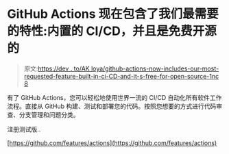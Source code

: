 # GitHub Actions 现在包含了我们最需要的特性:内置的 CI/CD，并且是免费开源的

> 原文:[https://dev . to/AK loya/github-actions-now-includes-our-most-requested-feature-built-in-ci-CD-and-it-s-free-for-open-source-1nc 8](https://dev.to/akloya/github-actions-now-includes-our-most-requested-feature-built-in-ci-cd-and-it-s-free-for-open-source-1nc8)

有了 GitHub Actions，您可以轻松地使用世界一流的 CI/CD 自动化所有软件工作流程。直接从 GitHub 构建、测试和部署您的代码。按照您想要的方式进行代码审查、分支管理和问题分类。

注册测试版..

[https://github.com/features/actions](https://github.com/features/actions)